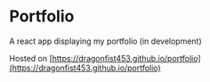 # Portfolio

A react app displaying my portfolio (in development)

Hosted on [https://dragonfist453.github.io/portfolio](https://dragonfist453.github.io/portfolio)
